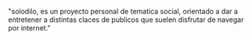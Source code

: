 "solodilo, es un proyecto personal de tematica social, orientado a dar a entretener a distintas claces de publicos que suelen disfrutar de navegar por internet." 
 
